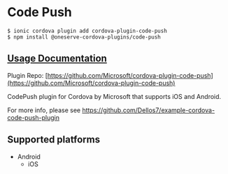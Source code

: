 # Code Push

```
$ ionic cordova plugin add cordova-plugin-code-push
$ npm install @oneserve-cordova-plugins/code-push
```

## [Usage Documentation](https://oneserve.gitbook.io/oneserve-cordova-plugins/plugins/code-push/)

Plugin Repo: [https://github.com/Microsoft/cordova-plugin-code-push](https://github.com/Microsoft/cordova-plugin-code-push)

CodePush plugin for Cordova by Microsoft that supports iOS and Android.

For more info, please see https://github.com/Dellos7/example-cordova-code-push-plugin

## Supported platforms

- Android
  - iOS
  


